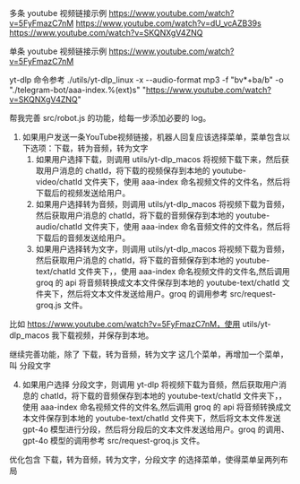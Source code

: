 多条 youtube 视频链接示例 
https://www.youtube.com/watch?v=5FyFmazC7nM
https://www.youtube.com/watch?v=dU_vcAZB39s
https://www.youtube.com/watch?v=SKQNXgV4ZNQ

单条 youtube 视频链接示例 
https://www.youtube.com/watch?v=5FyFmazC7nM

yt-dlp 命令参考
./utils/yt-dlp_linux -x --audio-format mp3 -f "bv*+ba/b" -o "./telegram-bot/aaa-index.%(ext)s" "https://www.youtube.com/watch?v=SKQNXgV4ZNQ"

帮我完善 src/robot.js 的功能，给每一步添加必要的 log。

1. 如果用户发送一条YouTube视频链接，机器人回复应该选择菜单，菜单包含以下选项：下载，转为音频，转为文字
   1. 如果用户选择下载，则调用 utils/yt-dlp_macos 将视频下载下来，然后获取用户消息的 chatId，将下载的视频保存到本地的 youtube-video/chatId 文件夹下，使用 aaa-index 命名视频文件的文件名，然后将下载后的视频发送给用户。
   2. 如果用户选择转为音频，则调用 utils/yt-dlp_macos 将视频下载为音频，然后获取用户消息的 chatId，将下载的音频保存到本地的 youtube-audio/chatId 文件夹下，使用 aaa-index 命名音频文件的文件名，然后将下载后的音频发送给用户。
   3. 如果用户选择转为文字，则调用 utils/yt-dlp_macos 将视频下载为音频，然后获取用户消息的 chatId，将下载的音频保存到本地的 youtube-text/chatId 文件夹下，，使用 aaa-index 命名视频文件的文件名,然后调用 groq 的 api 将音频转换成文本文件保存到本地的 youtube-text/chatId 文件夹下，然后将文本文件发送给用户。groq 的调用参考 src/request-groq.js 文件。


比如 https://www.youtube.com/watch?v=5FyFmazC7nM，使用 utils/yt-dlp_macos 我下载视频，并保存到本地。

继续完善功能，除了 下载，转为音频，转为文字 这几个菜单，再增加一个菜单，叫 分段文字

4. 如果用户选择 分段文字，则调用 yt-dlp 将视频下载为音频，然后获取用户消息的 chatId，将下载的音频保存到本地的 youtube-text/chatId 文件夹下，，使用 aaa-index 命名视频文件的文件名,然后调用 groq 的 api 将音频转换成文本文件保存到本地的 youtube-text/chatId 文件夹下，然后将文本文件发送 gpt-4o 模型进行分段，然后将分段后的文本文件发送给用户。groq 的调用、 gpt-4o 模型的调用参考 src/request-groq.js 文件。





优化包含 下载，转为音频，转为文字，分段文字 的选择菜单，使得菜单呈两列布局